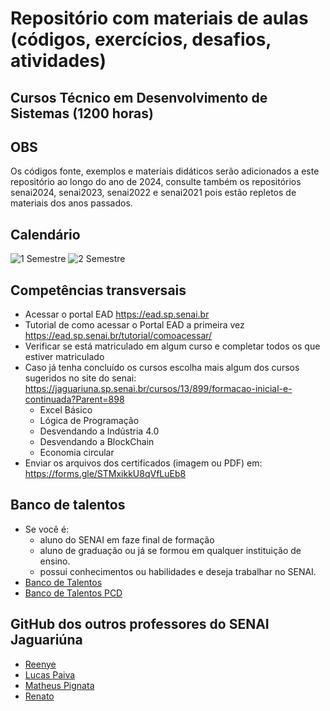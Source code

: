 # Repositório com materiais de aulas (códigos, exercícios, desafios, atividades)
## Cursos Técnico em Desenvolvimento de Sistemas (1200 horas)
## OBS
Os códigos fonte, exemplos e materiais didáticos serão adicionados a este repositório ao longo do ano de 2024, consulte também os repositórios senai2024, senai2023, senai2022 e senai2021 pois estão repletos de materiais dos anos passados.
## Calendário
![1 Semestre](https://raw.githubusercontent.com/wellifabio/senai2024/main/assets/calendario01.png)
![2 Semestre](https://raw.githubusercontent.com/wellifabio/senai2024/main/assets/calendario02.png)

## Competências transversais
- Acessar o portal EAD https://ead.sp.senai.br
- Tutorial de como acessar o Portal EAD a primeira vez https://ead.sp.senai.br/tutorial/comoacessar/
- Verificar se está matriculado em algum curso e completar todos os que estiver matriculado
- Caso já tenha concluído os cursos escolha mais algum dos cursos sugeridos no site do senai:
https://jaguariuna.sp.senai.br/cursos/13/899/formacao-inicial-e-continuada?Parent=898
    - Excel Básico
    - Lógica de Programação
    - Desvendando a Indústria 4.0
    - Desvendando a BlockChain
    - Economia circular
- Enviar os arquivos dos certificados (imagem ou PDF) em: https://forms.gle/STMxikkU8qVfLuEb8

## Banco de talentos
- Se você é:
    - aluno do SENAI em faze final de formação
    - aluno de graduação ou já se formou em qualquer instituição de ensino.
    - possui conhecimentos ou habilidades e deseja trabalhar no SENAI.
- [Banco de Talentos](https://sesisenaisp.jobs.recrut.ai/)
- [Banco de Talentos PCD](https://sesisenaisp.jobs.recrut.ai/job/LKJV4W)

## GitHub dos outros professores do SENAI Jaguariúna
- [Reenye](https://github.com/ReenyeLima)
- [Lucas Paiva](https://github.com/lucasPaiva00)
- [Matheus Pignata](https://github.com/MatheusPignata)
- [Renato](https://github.com/remajag)
